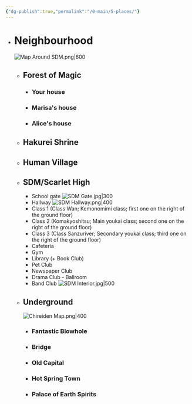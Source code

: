 ```yaml
---
{"dg-publish":true,"permalink":"/0-main/5-places/"}
---
```


- # Neighbourhood
	 ![Map Around SDM.png|600](/img/user/2.%20Images/Map%20Around%20SDM.png)
	- ## Forest of Magic
		- ### Your house
		- ### Marisa's house
		- ### Alice's house
	- ## Hakurei Shrine
	- ## Human Village
	- ## **SDM/Scarlet High**
		- School gate
		![SDM Gate.jpg|300](/img/user/2.%20Images/SDM%20Gate.jpg)
		- Hallway
		![SDM Hallway.png|400](/img/user/2.%20Images/SDM%20Hallway.png)
		- Class 1 (Class Wan; Kemonomimi class; first one on the right of the ground floor) 
		- Class 2 (Komakyoshitsu; Main youkai class; second one on the right of the ground floor)
		- Class 3 (Class Sanzuriver; Secondary youkai class; third one on the right of the ground floor)
		- Cafeteria
		- Gym
		- Library (+ Book Club)
		- Pet Club
		- Newspaper Club
		- Drama Club - Ballroom
		- Band Club
		![SDM Interior.jpg|500](/img/user/2.%20Images/SDM%20Interior.jpg)
	- ## Underground
		![Chireiden Map.png|400](/img/user/2.%20Images/Chireiden%20Map.png)
		- ### Fantastic Blowhole
		- ### Bridge
		- ### Old Capital
		- ### Hot Spring Town
		- ### Palace of Earth Spirits